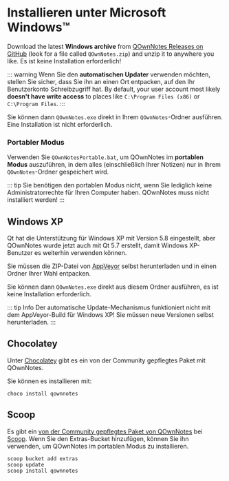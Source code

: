 # Installieren unter Microsoft Windows™

Download the latest **Windows archive** from [QOwnNotes Releases on GitHub](https://github.com/pbek/QOwnNotes/releases) (look for a file called `QOwnNotes.zip`) and unzip it to anywhere you like. Es ist keine Installation erforderlich!

::: warning
Wenn Sie den **automatischen Updater** verwenden möchten, stellen Sie sicher, dass Sie ihn an einen Ort entpacken, auf den Ihr Benutzerkonto Schreibzugriff hat. By default, your user account most likely **doesn't have write access** to places like `C:\Program Files (x86)` or `C:\Program Files`.
:::

Sie können dann `QOwnNotes.exe` direkt in Ihrem `QOwnNotes`-Ordner ausführen. Eine Installation ist nicht erforderlich.

### Portabler Modus

Verwenden Sie `QOwnNotesPortable.bat`, um QOwnNotes im **portablen Modus** auszuführen, in dem alles (einschließlich Ihrer Notizen) nur in Ihrem `QOwnNotes`-Ordner gespeichert wird.

::: tip
Sie benötigen den portablen Modus nicht, wenn Sie lediglich keine Administratorrechte für Ihren Computer haben. QOwnNotes muss nicht installiert werden!
:::

## Windows XP

Qt hat die Unterstützung für Windows XP mit Version 5.8 eingestellt, aber QOwnNotes wurde jetzt auch mit Qt 5.7 erstellt, damit Windows XP-Benutzer es weiterhin verwenden können.

Sie müssen die ZIP-Datei von [AppVeyor](https://ci.appveyor.com/project/pbek/qownnotes/build/artifacts) selbst herunterladen und in einen Ordner Ihrer Wahl entpacken.

Sie können dann `QOwnNotes.exe` direkt aus diesem Ordner ausführen, es ist keine Installation erforderlich.

::: tip
Info
Der automatische Update-Mechanismus funktioniert nicht mit dem AppVeyor-Build für Windows XP!
Sie müssen neue Versionen selbst herunterladen.
:::

## Chocolatey

Unter [Chocolatey](https://chocolatey.org/packages/qownnotes/) gibt es ein von der Community gepflegtes Paket mit QOwnNotes.

Sie können es installieren mit:

```shell
choco install qownnotes
```

## Scoop

Es gibt ein [von der Community gepflegtes Paket von QOwnNotes](https://github.com/ScoopInstaller/Extras/blob/master/bucket/qownnotes.json) bei [Scoop](https://scoop.sh/). Wenn Sie den Extras-Bucket hinzufügen, können Sie ihn verwenden, um QOwnNotes im portablen Modus zu installieren.

```shell
scoop bucket add extras
scoop update
scoop install qownnotes
```
